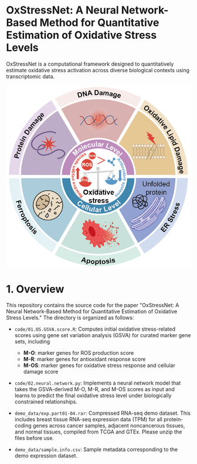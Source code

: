 # OxStressNet: A Neural Network-Based Method for Quantitative Estimation of Oxidative Stress Levels
OxStressNet is a computational framework designed to quantitatively estimate oxidative stress activation across diverse biological contexts using transcriptomic data.
<p align="center">
  <img src="images/Figure.png" alt="OxStressNet Framework" width="600">
</p>

# 1. Overview
This repository contains the source code for the paper "OxStressNet: A Neural Network-Based Method for Quantitative Estimation of Oxidative Stress Levels." The directory is organized as follows:

- `code/01.OS.GSVA.score.R`: Computes initial oxidative stress-related scores using gene set variation analysis (GSVA) for curated marker gene sets, including
  - **M-O**: marker genes for ROS production score
  - **M-R**: marker genes for antioxidant response score
  - **M-OS**: marker genes for oxidative stress response and cellular damage score

- `code/02.neural.network.py`: Implements a neural network model that takes the GSVA-derived M-O, M-R, and M-OS scores as input and learns to predict the final oxidative stress level under biologically constrained relationships.
- `demo_data/exp.part01-04.rar`: Compressed RNA-seq demo dataset. This includes breast tissue RNA-seq expression data (TPM) for all protein-coding genes across cancer samples, adjacent noncancerous tissues, and normal tissues, compiled from TCGA and GTEx. Please unzip the files before use.
- `demo_data/sample.info.csv`: Sample metadata corresponding to the demo expression dataset.
  
